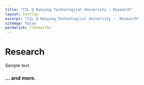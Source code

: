 ```yaml
---
title: "CSL @ Nanyang Technological University - Research"
layout: textlay
excerpt: "CSL @ Nanyang Technological University -- Research"
sitemap: false
permalink: /research/
---
```


# Research

Sample text.

### ... and more.
